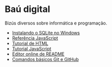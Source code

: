 # Baú digital
<p>Bizús diversos sobre informática e programação.</p>
<ul>
  <li><a href="https://github.com/arataca89/bau/blob/main/instalando_sqlite.md">Instalando o SQLite no Windows</a></li>
  <li><a href="https://developer.mozilla.org/pt-BR/docs/Web/JavaScript/Reference">Referência JavaScript</a></li>
  <li><a href="https://tutorialehtml.com/pt/html-guia-completo-tutorial-html/">Tutorial de HTML</a>  </li>
  <li><a href="https://www.w3schools.com/js/">Tutorial JavaScript</a></li>
  <li><a href="https://readme.so/pt">Editor online de README</a></li>
  <li><a href="https://github.com/Thiago-Nascimento/referencia-git">Comandos básicos Git e GitHub</a.</li>
</ul>  

